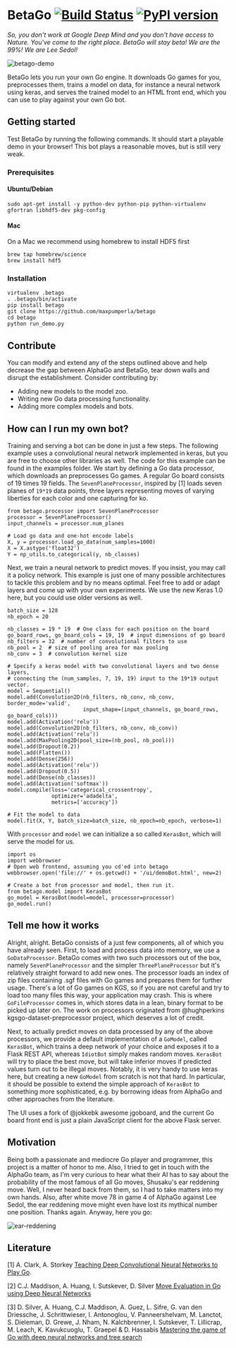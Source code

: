 # BetaGo [![Build Status](https://travis-ci.org/maxpumperla/betago.svg?branch=master)](https://travis-ci.org/maxpumperla/betago) [![PyPI version](https://badge.fury.io/py/betago.svg)](https://badge.fury.io/py/betago) 
*So, you don't work at Google Deep Mind and you don't have access to Nature. You've come to the right place. BetaGo will stay beta! We are the 99%! We are Lee Sedol!*

![betago-demo](betago.gif)

BetaGo lets you run your own Go engine. It downloads Go games for you, preprocesses them, trains a model on data, for instance a neural network using keras, and serves the trained model to an HTML front end, which you can use to play against your own Go bot.

## Getting started

Test BetaGo by running the following commands. It should start a playable demo in your browser! This bot plays a reasonable moves, but is still very weak.

### Prerequisites

#### Ubuntu/Debian
```{bash}
sudo apt-get install -y python-dev python-pip python-virtualenv gfortran libhdf5-dev pkg-config
```
#### Mac
On a Mac we recommend using homebrew to install HDF5 first 
```{bash}
brew tap homebrew/science
brew install hdf5
```

### Installation
```
virtualenv .betago
. .betago/bin/activate
pip install betago
git clone https://github.com/maxpumperla/betago
cd betago
python run_demo.py
```

## Contribute
You can modify and extend any of the steps outlined above and help decrease the gap between AlphaGo and BetaGo, tear down walls and disrupt the establishment. Consider contributing by:
- Adding new models to the model zoo.
- Writing new Go data processing functionality.
- Adding more complex models and bots.

## How can I run my own bot?
Training and serving a bot can be done in just a few steps. The following example uses a convolutional neural network implemented in keras, but you are free to choose other libraries as well. The code for this example can be found in the examples folder.
We start by defining a Go data processor, which downloads an preprocesses Go games. A regular Go board consists of 19 times 19 fields. The ```SevenPlaneProcessor```, inspired by [1] loads seven planes of ```19*19``` data points, three layers representing moves of varying liberties for each color and one capturing for ko.
```{python}
from betago.processor import SevenPlaneProcessor
processor = SevenPlaneProcessor()
input_channels = processor.num_planes

# Load go data and one-hot encode labels
X, y = processor.load_go_data(num_samples=1000)
X = X.astype('float32')
Y = np_utils.to_categorical(y, nb_classes)
```
Next, we train a neural network to predict moves. If you insist, you may call it a policy network. This example is just one of many possible architectures to tackle this problem and by no means optimal. Feel free to add or adapt layers and come up with your own experiments. We use the new Keras 1.0 here, but you could use older versions as well.

```{python}
batch_size = 128
nb_epoch = 20

nb_classes = 19 * 19  # One class for each position on the board
go_board_rows, go_board_cols = 19, 19  # input dimensions of go board
nb_filters = 32  # number of convolutional filters to use
nb_pool = 2  # size of pooling area for max pooling
nb_conv = 3  # convolution kernel size

# Specify a keras model with two convolutional layers and two dense layers,
# connecting the (num_samples, 7, 19, 19) input to the 19*19 output vector.
model = Sequential()
model.add(Convolution2D(nb_filters, nb_conv, nb_conv, border_mode='valid',
                        input_shape=(input_channels, go_board_rows, go_board_cols)))
model.add(Activation('relu'))
model.add(Convolution2D(nb_filters, nb_conv, nb_conv))
model.add(Activation('relu'))
model.add(MaxPooling2D(pool_size=(nb_pool, nb_pool)))
model.add(Dropout(0.2))
model.add(Flatten())
model.add(Dense(256))
model.add(Activation('relu'))
model.add(Dropout(0.5))
model.add(Dense(nb_classes))
model.add(Activation('softmax'))
model.compile(loss='categorical_crossentropy',
              optimizer='adadelta',
              metrics=['accuracy'])

# Fit the model to data
model.fit(X, Y, batch_size=batch_size, nb_epoch=nb_epoch, verbose=1)
```

With ```processor``` and ```model``` we can initialize a so called ```KerasBot```, which will serve the model for us.
```{python}
import os
import webbrowser
# Open web frontend, assuming you cd'ed into betago
webbrowser.open('file://' + os.getcwd() + '/ui/demoBot.html', new=2)

# Create a bot from processor and model, then run it.
from betago.model import KerasBot
go_model = KerasBot(model=model, processor=processor)
go_model.run()
```


## Tell me how it works
Alright, alright. BetaGo consists of a just few components, all of which you have already seen. First, to load and process data into memory, we use a ```GoDataProcessor```. BetaGo comes with two such processors out of the box, namely ```SevenPlaneProcessor``` and the simpler ```ThreePlaneProcessor``` but it's relatively straight forward to add new ones. The processor loads an index of zip files containing .sgf files with Go games and prepares them for further usage. There's a lot of Go games on KGS, so if you are not careful and try to load too many files this way, your application may crash. This is where ```GoFileProcessor``` comes in, which stores data in a lean, binary format to be picked up later on. The work on processors originated from @hughperkins kgsgo-dataset-preprocessor project, which deserves a lot of credit.

Next, to actually predict moves on data processed by any of the above processors, we provide a default implementation of a ```GoModel```, called ```KerasBot```, which trains a deep network of your choice and exposes it to a Flask REST API, whereas ```IdiotBot``` simply makes random moves. ```KerasBot``` will try to place the best move, but will take inferior moves if predicted values turn out to be illegal moves. Notably, it is very handy to use keras here, but creating a new ```GoModel``` from scratch is not that hard. In particular, it should be possible to extend the simple approach of ```KerasBot``` to something more sophisticated, e.g. by borrowing ideas from AlphaGo and other approaches from the literature.

The UI uses a fork of @jokkebk awesome jgoboard, and the current Go board front end is just a plain JavaScript client for the above Flask server.

## Motivation
Being both a passionate and mediocre Go player and programmer, this project is a matter of honor to me. Also, I tried to get in touch with the AlphaGo team, as I'm very curious to hear what their AI has to say about the probability of the most famous of all Go moves, Shusaku's ear reddening move. Well, I never heard back from them, so I had to take matters into my own hands. Also, after white move 78 in game 4 of AlphaGo against Lee Sedol, the ear reddening move might even have lost its mythical number one position. Thanks again. Anyway, here you go:

![ear-reddening](ear_reddening.png)

## Literature
[1] A. Clark, A. Storkey [Teaching Deep Convolutional Neural Networks to Play Go](http://arxiv.org/pdf/1412.3409v2.pdf).

[2] C.J. Maddison, A. Huang, I. Sutskever, D. Silver [Move Evaluation in Go using Deep Neural Networks](http://arxiv.org/pdf/1412.6564v2.pdf)

[3] D. Silver, A. Huang, C.J. Maddison,	A. Guez, L. Sifre, G. van den Driessche, J. Schrittwieser, I. Antonoglou, V. Panneershelvam, M. Lanctot, S. Dieleman, D. Grewe,	J. Nham, N. Kalchbrenner, I. Sutskever,	T. Lillicrap, M. Leach,	K. Kavukcuoglu,	T. Graepel	& D. Hassabis [Mastering the game of Go with deep neural networks and tree search](http://www.nature.com/nature/journal/v529/n7587/full/nature16961.html)
